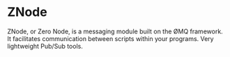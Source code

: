 # ZNode 
ZNode, or Zero Node, is a messaging module built on the ØMQ framework. It facilitates communication between scripts within your programs. Very lightweight Pub/Sub tools.